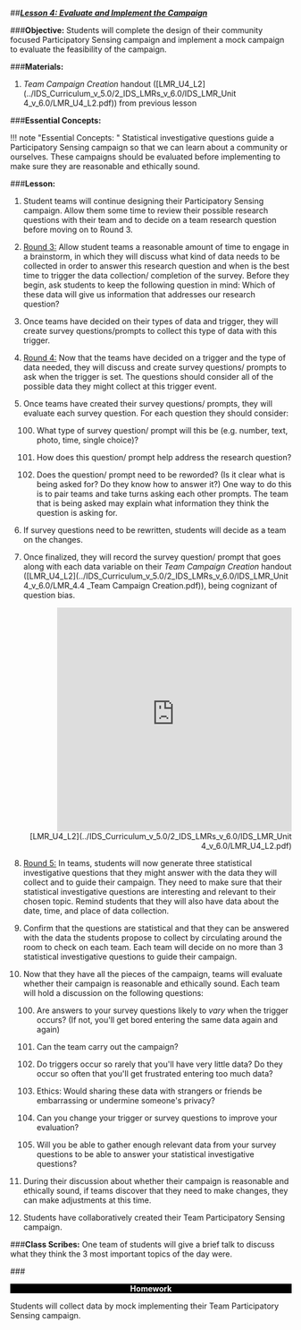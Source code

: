 ##***<u>Lesson 4: Evaluate and Implement the Campaign</u>***

###**Objective:**
Students will complete the design of their community focused Participatory Sensing campaign and implement a mock campaign to evaluate the feasibility of the campaign.

###**Materials:**
1. *Team Campaign Creation* handout ([LMR_U4_L2](../IDS_Curriculum_v_5.0/2_IDS_LMRs_v_6.0/IDS_LMR_Unit 4_v_6.0/LMR_U4_L2.pdf)) from previous lesson

###**Essential Concepts:**

!!! note "Essential Concepts: "
    Statistical investigative questions guide a Participatory Sensing campaign so that we can learn about a
    community or ourselves. These campaigns should be evaluated before implementing to make sure they are
    reasonable and ethically sound.

###**Lesson:**
1. Student teams will continue designing their Participatory Sensing campaign. Allow them some time to review their possible research questions with their team and to decide on a team research question before moving on to Round 3.

2. <u>Round 3:</u> Allow student teams a reasonable amount of time to engage in a brainstorm, in which
they will discuss what kind of data needs to be collected in order to answer this research question
and when is the best time to trigger the data collection/ completion of the survey. Before they
begin, ask students to keep the following question in mind: Which of these data will give us
information that addresses our research question?

3. Once teams have decided on their types of data and trigger, they will create survey questions/prompts to collect this type of data with this trigger.

4. <u>Round 4:</u> Now that the teams have decided on a trigger and the type of data needed, they will
discuss and create survey questions/ prompts to ask when the trigger is set. The questions should
consider all of the possible data they might collect at this trigger event.

5. Once teams have created their survey questions/ prompts, they will evaluate each survey
question. For each question they should consider:

    100. What type of survey question/ prompt will this be (e.g. number, text, photo,
    time, single choice)?

    100. How does this question/ prompt help address the research question?

    100. Does the question/ prompt need to be reworded? (Is it clear what is being asked for? Do
    they know how to answer it?) One way to do this is to pair teams and take turns asking
    each other prompts. The team that is being asked may explain what information they
    think the question is asking for.

6. If survey questions need to be rewritten, students will decide as a team on the changes.

7. Once finalized, they will record the survey question/ prompt that goes along with each data
variable on their *Team Campaign Creation* handout ([LMR_U4_L2](../IDS_Curriculum_v_5.0/2_IDS_LMRs_v_6.0/IDS_LMR_Unit 4_v_6.0/LMR_4.4 _Team Campaign Creation.pdf)), being cognizant of question bias.

    <div align="right"><iframe src="https://docs.google.com/viewerng/viewer?url=https://ids-curriculum.idsucla.org/IDS_Curriculum_v_5.0/2_IDS_LMRs_v_6.0/IDS_LMR_Unit 4_v_6.0/LMR_U4_L2.pdf&embedded=true" style=" width:420px;height:400px;" frameborder="0"></iframe><br>[LMR_U4_L2](../IDS_Curriculum_v_5.0/2_IDS_LMRs_v_6.0/IDS_LMR_Unit 4_v_6.0/LMR_U4_L2.pdf)</div>

8. <u>Round 5:</u> In teams, students will now generate three statistical investigative questions that they might answer
with the data they will collect and to guide their campaign. They need to make sure that their
statistical investigative questions are interesting and relevant to their chosen topic. Remind students that they will also have data about the date,
time, and place of data collection.

9. Confirm that the questions are statistical and that they can be answered with the data the
students propose to collect by circulating around the room to check on each team. Each team will
decide on no more than 3 statistical investigative questions to guide their campaign.

10. Now that they have all the pieces of the campaign, teams will evaluate whether their campaign is
reasonable and ethically sound. Each team will hold a discussion on the following questions:

    100. Are answers to your survey questions likely to *vary* when the trigger occurs? (If not, you'll
    get bored entering the same data again and again)

    100. Can the team carry out the campaign?

    100. Do triggers occur so rarely that you'll have very little data? Do they occur so often that
    you'll get frustrated entering too much data?

    100. Ethics: Would sharing these data with strangers or friends be embarrassing or undermine
    someone's privacy?

    100. Can you change your trigger or survey questions to improve your evaluation?

    100. Will you be able to gather enough relevant data from your survey questions to be able to
    answer your statistical investigative questions?

11. During their discussion about whether their campaign is reasonable and ethically sound, if teams discover that they need to make changes, they can make adjustments at this time.

12. Students have collaboratively created their Team Participatory Sensing campaign.

###**Class Scribes:**
One team of students will give a brief talk to discuss what they think the 3 most important topics of the
day were.

###<p style="background: black; color: white; text-align: center;">**Homework**</p>
Students will collect data by mock implementing their Team Participatory Sensing campaign.